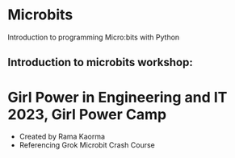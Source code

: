 # Microbits
Introduction to programming Micro:bits with Python

## Introduction to microbits workshop:
  # Girl Power in Engineering and IT 2023, Girl Power Camp
  - Created by Rama Kaorma
  - Referencing Grok Microbit Crash Course
